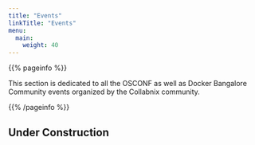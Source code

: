 ```yaml
---
title: "Events"
linkTitle: "Events"
menu:
  main:
    weight: 40
---
```



{{% pageinfo %}}

This section is dedicated to all the OSCONF as well as Docker Bangalore Community events organized by the Collabnix community.

{{% /pageinfo %}}

## Under Construction

